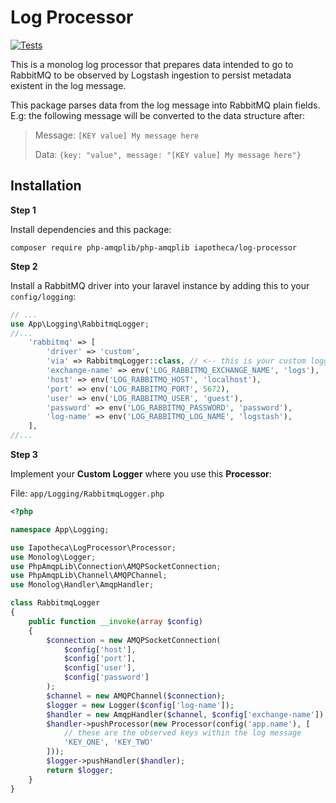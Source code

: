 
# Log Processor

[![Tests](https://github.com/iapotheca/log-processor/actions/workflows/php.yml/badge.svg)](https://github.com/iapotheca/log-processor/actions/workflows/php.yml)

This is a monolog log processor that prepares data intended to go to RabbitMQ to be observed by Logstash ingestion to persist metadata existent in the log message.

This package parses data from the log message into RabbitMQ plain fields. E.g: the following message will be converted to the data structure after:

> Message: `[KEY value] My message here`
> 
> Data: `{key: "value", message: "[KEY value] My message here"}`

## Installation

**Step 1**

Install dependencies and this package:

```shell
composer require php-amqplib/php-amqplib iapotheca/log-processor
```

**Step 2**

Install a RabbitMQ driver into your laravel instance by adding this to your `config/logging`:

```php
// ...
use App\Logging\RabbitmqLogger;
//...
    'rabbitmq' => [
        'driver' => 'custom',
        'via' => RabbitmqLogger::class, // <-- this is your custom logger
        'exchange-name' => env('LOG_RABBITMQ_EXCHANGE_NAME', 'logs'),
        'host' => env('LOG_RABBITMQ_HOST', 'localhost'),
        'port' => env('LOG_RABBITMQ_PORT', 5672),
        'user' => env('LOG_RABBITMQ_USER', 'guest'),
        'password' => env('LOG_RABBITMQ_PASSWORD', 'password'),
        'log-name' => env('LOG_RABBITMQ_LOG_NAME', 'logstash'),
    ],
//...
```

**Step 3**

Implement your **Custom Logger** where you use this **Processor**:

File: `app/Logging/RabbitmqLogger.php`

```php
<?php

namespace App\Logging;

use Iapotheca\LogProcessor\Processor;
use Monolog\Logger;
use PhpAmqpLib\Connection\AMQPSocketConnection;
use PhpAmqpLib\Channel\AMQPChannel;
use Monolog\Handler\AmqpHandler;

class RabbitmqLogger
{
    public function __invoke(array $config)
    {
        $connection = new AMQPSocketConnection(
            $config['host'],
            $config['port'],
            $config['user'],
            $config['password']
        );
        $channel = new AMQPChannel($connection);
        $logger = new Logger($config['log-name']);
        $handler = new AmqpHandler($channel, $config['exchange-name']);
        $handler->pushProcessor(new Processor(config('app.name'), [
            // these are the observed keys within the log message
            'KEY_ONE', 'KEY_TWO'
        ]));
        $logger->pushHandler($handler);
        return $logger;
    }
}
```
